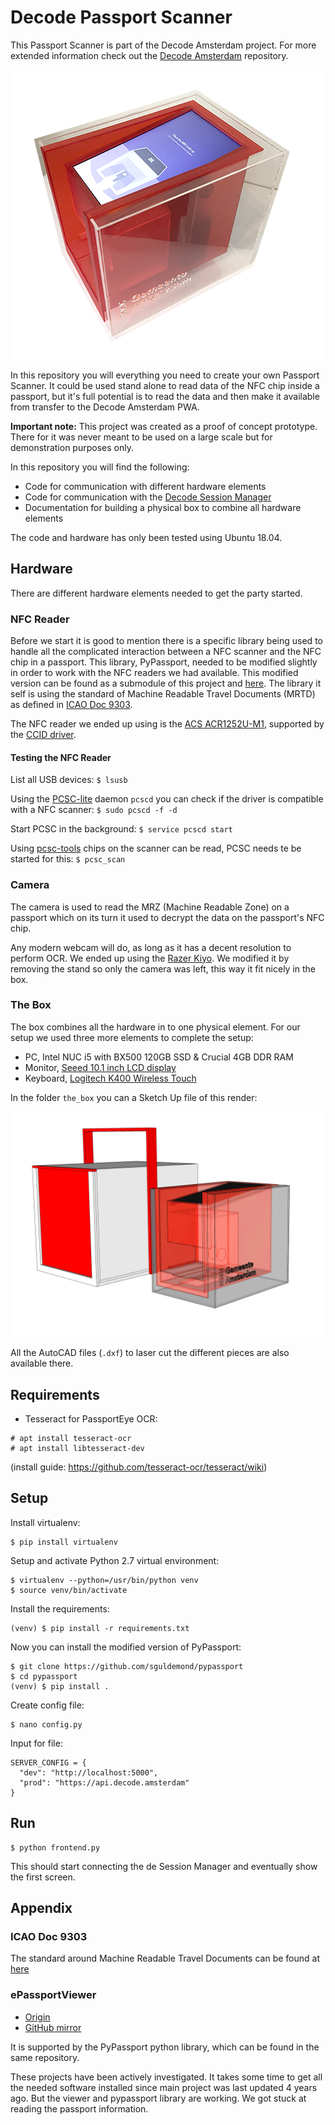 # Decode Passport Scanner

This Passport Scanner is part of the Decode Amsterdam project. For more extended information check out the [Decode Amsterdam](https://github.com/Amsterdam/decode_amsterdam_pwa) repository.

![the box image](the_box/the_box_small.jpg)

In this repository you will everything you need to create your own Passport Scanner. It could be used stand alone to read data of the NFC chip inside a passport, but it's full potential is to read the data and then make it available from transfer to the Decode Amsterdam PWA.

**Important note:**
This project was created as a proof of concept prototype. There for it was never meant to be used on a large scale but for demonstration purposes only.

In this repository you will find the following:

* Code for communication with different hardware elements
* Code for communication with the [Decode Session Manager](https://github.com/Amsterdam/decode_session_manager)
* Documentation for building a physical box to combine all hardware elements 

The code and hardware has only been tested using Ubuntu 18.04.


## Hardware

There are different hardware elements needed to get the party started.

### NFC Reader

Before we start it is good to mention there is a specific library being used to handle all the complicated interaction between a NFC scanner and the NFC chip in a passport. This library, PyPassport, needed to be modified slightly in order to work with the NFC readers we had available. This modified version can be found as a submodule of this project and [here](https://github.com/sguldemond/pypassport). The library it self is using the standard of Machine Readable Travel Documents (MRTD) as defined in [ICAO Doc 9303](https://www.icao.int/publications/pages/publication.aspx?docnum=9303). 

The NFC reader we ended up using is the [ACS ACR1252U-M1](https://www.acs.com.hk/en/products/342/acr1252u-usb-nfc-reader-iii-nfc-forum-certified-reader/), supported by the [CCID driver](https://ccid.apdu.fr/).

#### Testing the NFC Reader

List all USB devices: `$ lsusb`

Using the [PCSC-lite](https://pcsclite.apdu.fr/) daemon `pcscd` you can check if the driver is compatible with a NFC scanner:
`$ sudo pcscd -f -d`

Start PCSC in the background:
`$ service pcscd start`

Using [pcsc-tools](http://ludovic.rousseau.free.fr/softwares/pcsc-tools/) chips on the scanner can be read, PCSC needs te be started for this:
`$ pcsc_scan`


### Camera

The camera is used to read the MRZ (Machine Readable Zone) on a passport which on its turn it used to decrypt the data on the passport's NFC chip.

Any modern webcam will do, as long as it has a decent resolution to perform OCR. We ended up using the [Razer Kiyo](https://www.razer.com/gaming-broadcaster/razer-kiyo). We modified it by removing the stand so only the camera was left, this way it fit nicely in the box.


### The Box

The box combines all the hardware in to one physical element. For our setup we used three more elements to complete the setup:
* PC, Intel NUC i5 with BX500 120GB SSD & Crucial 4GB DDR RAM
* Monitor, [Seeed 10.1 inch LCD display](https://www.seeedstudio.com/10-1-Inch-LCD-Display-1366x768-HDMI-VGA-NTSC-PAL-p-1586.html)
* Keyboard, [Logitech K400 Wireless Touch](https://www.logitech.com/en-us/product/wireless-touch-keyboard-k400r)

In the folder `the_box` you can a Sketch Up file of this render:

![the box image](the_box/the_box_render.png)

All the AutoCAD files (`.dxf`) to laser cut the different pieces are also available there.

## Requirements

- Tesseract for PassportEye OCR:
```
# apt install tesseract-ocr
# apt install libtesseract-dev
```
(install guide: https://github.com/tesseract-ocr/tesseract/wiki)

## Setup

Install virtualenv:
```
$ pip install virtualenv
```

Setup and activate Python 2.7 virtual environment:
```
$ virtualenv --python=/usr/bin/python venv
$ source venv/bin/activate
```

Install the requirements:
```
(venv) $ pip install -r requirements.txt
```

Now you can install the modified version of PyPassport:
```
$ git clone https://github.com/sguldemond/pypassport
$ cd pypassport
(venv) $ pip install .
```

Create config file:
```
$ nano config.py
```
Input for file:
```
SERVER_CONFIG = {
  "dev": "http://localhost:5000",
  "prod": "https://api.decode.amsterdam"
}
```

## Run

```
$ python frontend.py
```

This should start connecting the de Session Manager and eventually show the first screen.


## Appendix

### ICAO Doc 9303

The standard around Machine Readable Travel Documents can be found at [here](https://www.icao.int/publications/pages/publication.aspx?docnum=9303)


### ePassportViewer
- [Origin](https://github.com/andrew867/epassportviewer)
- [GitHub mirror](https://github.com/andrew867/epassportviewer)

It is supported by the PyPassport python library, which can be found in the same repository.

These projects have been actively investigated. It takes some time to get all the needed software installed since main project was last updated 4 years ago. But the viewer and pypassport library are working.
We got stuck at reading the passport information.
